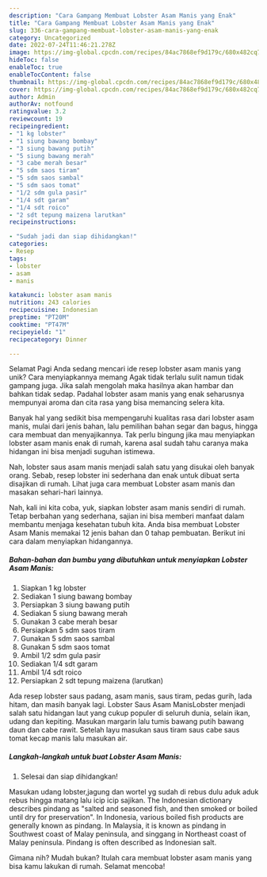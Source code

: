```yaml
---
description: "Cara Gampang Membuat Lobster Asam Manis yang Enak"
title: "Cara Gampang Membuat Lobster Asam Manis yang Enak"
slug: 336-cara-gampang-membuat-lobster-asam-manis-yang-enak
category: Uncategorized
date: 2022-07-24T11:46:21.278Z
image: https://img-global.cpcdn.com/recipes/84ac7868ef9d179c/680x482cq70/lobster-asam-manis-foto-resep-utama.jpg
hideToc: false
enableToc: true
enableTocContent: false
thumbnail: https://img-global.cpcdn.com/recipes/84ac7868ef9d179c/680x482cq70/lobster-asam-manis-foto-resep-utama.jpg
cover: https://img-global.cpcdn.com/recipes/84ac7868ef9d179c/680x482cq70/lobster-asam-manis-foto-resep-utama.jpg
author: Admin
authorAv: notfound
ratingvalue: 3.2
reviewcount: 19
recipeingredient:
- "1 kg lobster"
- "1 siung bawang bombay"
- "3 siung bawang putih"
- "5 siung bawang merah"
- "3 cabe merah besar"
- "5 sdm saos tiram"
- "5 sdm saos sambal"
- "5 sdm saos tomat"
- "1/2 sdm gula pasir"
- "1/4 sdt garam"
- "1/4 sdt roico"
- "2 sdt tepung maizena larutkan"
recipeinstructions:

- "Sudah jadi dan siap dihidangkan!"
categories:
- Resep
tags:
- lobster
- asam
- manis

katakunci: lobster asam manis 
nutrition: 243 calories
recipecuisine: Indonesian
preptime: "PT20M"
cooktime: "PT47M"
recipeyield: "1"
recipecategory: Dinner

---
```



Selamat Pagi Anda sedang mencari ide resep lobster asam manis yang unik? Cara menyiapkannya memang Agak tidak terlalu sulit namun tidak gampang juga. Jika salah mengolah maka hasilnya akan hambar dan bahkan tidak sedap. Padahal lobster asam manis yang enak seharusnya mempunyai aroma dan cita rasa yang bisa memancing selera kita.


Banyak hal yang sedikit bisa mempengaruhi kualitas rasa dari lobster asam manis, mulai dari jenis bahan, lalu pemilihan bahan segar dan bagus, hingga cara membuat dan menyajikannya. Tak perlu bingung jika mau menyiapkan lobster asam manis enak di rumah, karena asal sudah tahu caranya maka hidangan ini bisa menjadi suguhan istimewa.

Nah, lobster saus asam manis menjadi salah satu yang disukai oleh banyak orang. Sebab, resep lobster ini sederhana dan enak untuk dibuat serta disajikan di rumah. Lihat juga cara membuat Lobster asam manis dan masakan sehari-hari lainnya.


Nah, kali ini kita coba, yuk, siapkan lobster asam manis sendiri di rumah. Tetap berbahan yang sederhana, sajian ini bisa memberi manfaat dalam membantu menjaga kesehatan tubuh kita. Anda bisa membuat Lobster Asam Manis memakai 12 jenis bahan dan 0 tahap pembuatan. Berikut ini cara dalam menyiapkan hidangannya.

<!--inarticleads1-->

##### Bahan-bahan dan bumbu yang dibutuhkan untuk menyiapkan Lobster Asam Manis:

1. Siapkan 1 kg lobster
1. Sediakan 1 siung bawang bombay
1. Persiapkan 3 siung bawang putih
1. Sediakan 5 siung bawang merah
1. Gunakan 3 cabe merah besar
1. Persiapkan 5 sdm saos tiram
1. Gunakan 5 sdm saos sambal
1. Gunakan 5 sdm saos tomat
1. Ambil 1/2 sdm gula pasir
1. Sediakan 1/4 sdt garam
1. Ambil 1/4 sdt roico
1. Persiapkan 2 sdt tepung maizena (larutkan)


Ada resep lobster saus padang, asam manis, saus tiram, pedas gurih, lada hitam, dan masih banyak lagi. Lobster Saus Asam ManisLobster menjadi salah satu hidangan laut yang cukup populer di seluruh dunia, selain ikan, udang dan kepiting. Masukan margarin lalu tumis bawang putih bawang daun dan cabe rawit. Setelah layu masukan saus tiram saus cabe saus tomat kecap manis lalu masukan air. 

<!--inarticleads2-->

##### Langkah-langkah untuk buat Lobster Asam Manis:


1. Selesai dan siap dihidangkan!

Masukan udang lobster,jagung dan wortel yg sudah di rebus dulu aduk aduk rebus hingga matang lalu icip icip sajikan. The Indonesian dictionary describes pindang as &#34;salted and seasoned fish, and then smoked or boiled until dry for preservation&#34;. In Indonesia, various boiled fish products are generally known as pindang. In Malaysia, it is known as pindang in Southwest coast of Malay peninsula, and singgang in Northeast coast of Malay peninsula. Pindang is often described as Indonesian salt. 

Gimana nih? Mudah bukan? Itulah cara membuat lobster asam manis yang bisa kamu lakukan di rumah. Selamat mencoba!
